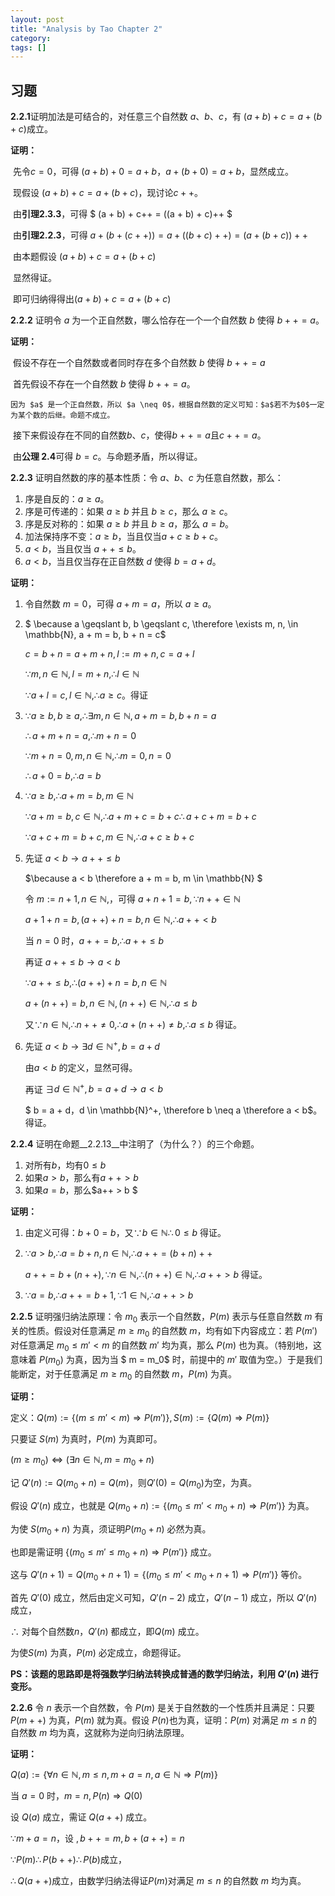 ```yaml
---
layout: post
title: "Analysis by Tao Chapter 2"
category: 
tags: []
---
```


<head>
    <script src="https://cdn.mathjax.org/mathjax/latest/MathJax.js?config=TeX-AMS-MML_HTMLorMML" type="text/javascript"></script>
    <script type="text/x-mathjax-config">
        MathJax.Hub.Config({
            tex2jax: {
            skipTags: ['script', 'noscript', 'style', 'textarea', 'pre'],
            inlineMath: [['$','$']]
            }
        });
    </script>
</head>



## 习题

**2.2.1**证明加法是可结合的，对任意三个自然数 $a、b、c$，有 $(a + b) + c = a + (b + c)$成立。

__证明：__

​	先令$c = 0$，可得 $(a + b) + 0 = a + b$，$a + (b + 0) = a + b$，显然成立。

​	现假设 $(a + b) + c = a + (b + c)$，现讨论$c++$。

​	由**引理2.3.3**，可得 $ (a + b) + c++ = ((a + b) + c)++ $

​	由**引理2.2.3**，可得 $a + (b + (c++)) = a + ((b + c)++) = (a + (b + c))++$

​	由本题假设 $(a + b) + c = a + (b + c )$

​	显然得证。

​	即可归纳得得出$(a + b) + c = a + (b + c )$



**2.2.2** 证明令 $a$ 为一个正自然数，哪么恰存在一个一个自然数 $b$ 使得 $b++ = a$。

__证明：__

​	假设不存在一个自然数或者同时存在多个自然数 $ b$ 使得 $b++ = a$

​	首先假设不存在一个自然数 $b$ 使得 $b++ = a$。

   	因为 $a$ 是一个正自然数，所以 $a \neq 0$，根据自然数的定义可知：$a$若不为$0$一定为某个数的后继。命题不成立。

​	接下来假设存在不同的自然数$b、 c$，使得$b++ = a$且$c++ = a$。

​	由**公理 2.4**可得 $b = c$。与命题矛盾，所以得证。



__2.2.3__ 证明自然数的序的基本性质：令 $a、b、c$ 为任意自然数，那么：

1. 序是自反的：$a \geqslant a$。
2. 序是可传递的：如果 $a \geqslant b$ 并且 $b \geqslant c$，那么 $a \geqslant c$。
3. 序是反对称的：如果 $a \geqslant b$ 并且 $b \geqslant a$，那么 $a = b$。
4. 加法保持序不变：$a \geqslant b$，当且仅当$a + c \geqslant b + c$。
5. $a < b$，当且仅当 $a++ \leqslant b$。
6. $a < b$，当且仅当存在正自然数 $d$ 使得 $b = a + d$。

__证明：__

1. 令自然数 $m = 0$，可得 $a + m = a$，所以 $a \geqslant a$。

2. $ \because a \geqslant b, b \geqslant c, \therefore \exists m, n, \in \mathbb{N}, a  + m = b, b + n = c$

   $c = b + n = a + m + n, l := m + n, c = a + l$

   $\because m, n \in \mathbb{N},  l = m + n, \therefore l \in \mathbb{N}$

   $\because a + l = c, l \in \mathbb{N}, \therefore a \geqslant c$。得证

3. $\because a \geqslant b, b \geqslant a, \therefore \exists m,n \in \mathbb{N}, a + m = b, b + n = a$

   $\therefore a + m + n = a, \therefore m + n = 0$

   $\because m + n = 0, m, n \in \mathbb{N}, \therefore m = 0, n = 0$

   $\therefore a + 0 = b, \therefore a = b$

4. $\because a \geqslant b, \therefore a + m = b, m \in \mathbb{N}$

   $\because a + m = b, c \in \mathbb{N}, \therefore a + m + c = b + c \therefore a + c + m = b + c$

   $\because a + c + m = b + c, m \in \mathbb{N}, \therefore a + c \geqslant b + c$

5. 先证 $a < b \to a++ \leqslant b$

   $\because a < b \therefore a + m = b, m \in \mathbb{N} $

   令 $m := n + 1 ,n \in \mathbb{N},$，可得 $a + n + 1 = b, \because n++ \in \mathbb{N}$

   $a + 1 + n = b, (a++) + n = b, n \in \mathbb{N}, \therefore a++ < b$

   当 $n = 0$ 时，$a ++ = b,\therefore a++ \leqslant b$

   再证 $a++  \leqslant b \to a < b$

   $\because a ++ \leqslant b, \therefore (a++) + n = b, n \in \mathbb{N}$

   $a + (n++) = b, n \in \mathbb{N}, (n++) \in \mathbb{N}, \therefore a \leqslant  b$  

   又$\because n \in \mathbb{N}, \therefore n++ \neq 0, \therefore a + (n++) \neq b, \therefore a \leqslant b$ 得证。

6. 先证 $a < b \to \exists d \in \mathbb{N}^+, b = a + d$

   由$a < b$ 的定义，显然可得。

   再证 $\exists d \in \mathbb{N}^+, b = a + d \to a < b$

   $ b = a + d，d \in \mathbb{N}^+, \therefore b \neq a \therefore a < b$。得证。

__2.2.4__ 证明在命题__2.2.13__中注明了（为什么？）的三个命题。

1. 对所有$b$，均有$0 \leqslant b$
2. 如果$a > b$，那么有$a++ > b$
3. 如果$a = b$，那么$a++ > b $

__证明：__

1. 由定义可得：$b + 0 = b$，又$\because b \in \mathbb{N} \therefore 0 \leqslant b$ 得证。

2. $\because a > b, \therefore  a = b + n, n \in \mathbb{N}, \therefore a ++ = (b + n)++$

   $a ++ = b + (n++), \because n \in \mathbb{N}, \therefore (n++) \in \mathbb{N}, \therefore a++ > b$ 得证。

3. $\because a = b, \therefore a++ = b + 1, \because 1 \in \mathbb{N},  \therefore a++ > b$

__2.2.5__ 证明强归纳法原理：令 $m_0$ 表示一个自然数，$P(m)$ 表示与任意自然数 $m$ 有关的性质。假设对任意满足 $m \geqslant m_0$ 的自然数 $m$，均有如下内容成立：若 $P(m')$ 对任意满足 $m_0 \leqslant m' < m$ 的自然数 $m'$ 均为真，那么 $P(m)$ 也为真。（特别地，这意味着 $P(m_0)$ 为真，因为当 $ m = m_0$ 时，前提中的 $m'$ 取值为空。）于是我们能断定，对于任意满足 $m \geqslant m_0$ 的自然数 $m$，$P(m)$ 为真。

__证明：__

定义：$Q(m) := \{ (m \leqslant m' < m) \Longrightarrow  P(m') \}, S(m) := \{Q(m) \Longrightarrow P(m)\}$

只要证 $S(m)$ 为真时，$ P(m)$ 为真即可。

$(m \geqslant m_0) \Leftrightarrow (\exists n\in \mathbb{N}, m = m_0 + n)$

记 $Q'(n) := Q(m_0 + n) = Q(m)$，则$ Q'(0) = Q(m_0)$为空，为真。

假设 $Q'(n)$ 成立，也就是 $Q(m_0 + n) := \{(m_0 \leqslant m' < m_0 + n) \Longrightarrow P(m')\}$ 为真。

为使 $S(m_0 + n)$ 为真，须证明$P(m_0 + n)$ 必然为真。

也即是需证明 $\{(m_0 \leqslant m' \leqslant m_0 + n) \Longrightarrow P(m')\}$ 成立。

这与 $Q'(n + 1) = Q(m_0 + n + 1) = \{(m_0 \leqslant m' < m_0 + n + 1) \Longrightarrow P(m')\}$ 等价。

首先 $Q'(0)$ 成立，然后由定义可知，$Q'(n - 2)$ 成立，$Q'(n - 1)$ 成立，所以 $Q'(n)$成立，

$\therefore$ 对每个自然数$n$，$Q'(n)$ 都成立，即$Q(m)$ 成立。

为使$S(m)$ 为真，$P(m)$ 必定成立，命题得证。

__PS：该题的思路即是将强数学归纳法转换成普通的数学归纳法，利用 $Q'(n)$ 进行变形。__

__2.2.6__ 令 $n$ 表示一个自然数，令 $P(m)$ 是关于自然数的一个性质并且满足：只要$P(m++)$ 为真，$P(m)$ 就为真。假设 $ P(n)$也为真，证明：$P(m)$ 对满足 $m \leqslant n$ 的自然数 $m$ 均为真，这就称为逆向归纳法原理。

__证明：__

$Q(a) := \{\forall n \in \mathbb{N}, m \leqslant n, m + a = n, a \in \mathbb{N} \Longrightarrow P(m)\}$

当 $a = 0$ 时，$ m = n, P(n) \Longrightarrow Q(0)$

设 $Q(a)$ 成立，需证 $Q(a++)$ 成立。

$\because m + a = n$，设 $,b++ = m,b + (a++) = n$

$\because P(m) \therefore P(b++) \therefore P(b)$成立，

$\therefore Q(a++)$成立，由数学归纳法得证$P(m)$对满足 $m \leqslant n$ 的自然数 $ m​$ 均为真。

